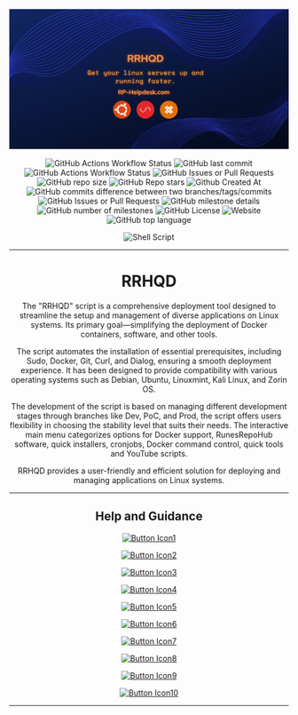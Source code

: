 <div align="center">
  <img src="docs/Images/RRHQD.png">

  ![GitHub Actions Workflow Status](https://img.shields.io/github/actions/workflow/status/RunesRepoHub/RRHQD/Wiki-Deploy.yml?branch=Prod&style=for-the-badge) ![GitHub last commit](https://img.shields.io/github/last-commit/RunesRepoHub/RRHQD?style=for-the-badge) ![GitHub Actions Workflow Status](https://img.shields.io/github/actions/workflow/status/RunesRepoHub/RRHQD/Wiki-Deploy.yml?branch=Prod&style=for-the-badge) ![GitHub Issues or Pull Requests](https://img.shields.io/github/issues/RunesRepoHub/RRHQD?style=for-the-badge) ![GitHub repo size](https://img.shields.io/github/repo-size/RunesRepoHub/RRHQD?style=for-the-badge) ![GitHub Repo stars](https://img.shields.io/github/stars/RunesRepoHub/RRHQD?style=for-the-badge) ![Github Created At](https://img.shields.io/github/created-at/RunesRepoHub/RRHQD?style=for-the-badge) ![GitHub commits difference between two branches/tags/commits](https://img.shields.io/github/commits-difference/RunesRepoHub/RRHQD?base=Dev&head=Prod&style=for-the-badge) ![GitHub Issues or Pull Requests](https://img.shields.io/github/issues-pr/RunesRepoHub/RRHQD?style=for-the-badge) ![GitHub milestone details](https://img.shields.io/github/milestones/progress-percent/RunesRepoHub/RRHQD/1?style=for-the-badge) ![GitHub number of milestones](https://img.shields.io/github/milestones/open/RunesRepoHub/RRHQD?style=for-the-badge) ![GitHub License](https://img.shields.io/github/license/RunesRepoHub/RRHQD?style=for-the-badge) ![Website](https://img.shields.io/website?url=https%3A%2F%2Frunesrepohub.github.io%2FRRHQD%2F&style=for-the-badge&label=Github%20Pages) ![GitHub top language](https://img.shields.io/github/languages/top/RunesRepoHub/RRHQD?style=for-the-badge)




  ![Shell Script](https://img.shields.io/badge/shell_script-%23121011.svg?style=for-the-badge&logo=gnu-bash&logoColor=white)




---------------------------------------------------------------------------------------------

# RRHQD
The "RRHQD" script is a comprehensive deployment tool designed to streamline the setup and management of diverse applications on Linux systems. Its primary goal—simplifying the deployment of Docker containers, software, and other tools.

The script automates the installation of essential prerequisites, including Sudo, Docker, Git, Curl, and Dialog, ensuring a smooth deployment experience. It has been designed to provide compatibility with various operating systems such as Debian, Ubuntu, Linuxmint, Kali Linux, and Zorin OS.

The development of the script is based on managing different development stages through branches like Dev, PoC, and Prod, the script offers users flexibility in choosing the stability level that suits their needs. The interactive main menu categorizes options for Docker support, RunesRepoHub software, quick installers, cronjobs, Docker command control, quick tools and YouTube scripts.

RRHQD provides a user-friendly and efficient solution for deploying and managing applications on Linux systems.

---------------------------------------------------------------------------------------------

## Help and Guidance


[![Button Icon1]][Link1]

[![Button Icon2]][Link2]

[![Button Icon3]][Link3]

[![Button Icon4]][Link4]

[![Button Icon5]][Link5]

[![Button Icon6]][Link6]

[![Button Icon7]][Link7]

[![Button Icon8]][Link8]

[![Button Icon9]][Link9]

[![Button Icon10]][Link10]

---------------------------------------------------------------------------------------------

<!---------------------------------------------------------------------------->
[Link1]: docs/Readme/Requirements.md
[Link2]: docs/Readme/Installation.md
[Link3]: docs/Readme/Main-Menu.md
[Link4]: docs/Readme/Docker-Support.md
[Link5]: docs/Readme/RunesRepoHub.md
[Link6]: docs/Readme/Cronjobs.md
[Link7]: docs/Readme/Youtube-Scripts.md
[Link8]: docs/Readme/Quick-Installer.md
[Link9]: docs/Readme/Quick-Tools.md
[Link10]: docs/Readme/Docker-CnC.md

<!---------------------------------[ Buttons ]--------------------------------->
[Button Icon1]: https://img.shields.io/badge/Requirements-page?style=for-the-badge&logo=readthedocs&logoColor=white&color=blue
[Button Icon2]: https://img.shields.io/badge/Installation-EF2D5E?style=for-the-badge&logoColor=white&logo=DocuSign
[Button Icon3]: https://img.shields.io/badge/Main%20Menu-page?style=for-the-badge&logo=databricks&logoColor=white&color=green
[Button Icon4]: https://img.shields.io/badge/Docker%20Support-page?style=for-the-badge&logo=docker&logoColor=white&color=blue
[Button Icon5]: https://img.shields.io/badge/RunesRepoHub%20Software-page?style=for-the-badge&logo=r&logoColor=white&color=orange
[Button Icon6]: https://img.shields.io/badge/Cronjobs-page?style=for-the-badge&logo=convertio&logoColor=white&color=purple
[Button Icon7]: https://img.shields.io/badge/Youtube%20Scripts-page?style=for-the-badge&logo=youtube&logoColor=white&color=red
[Button Icon8]: https://img.shields.io/badge/Quick%20Installers-page?style=for-the-badge&logo=quicktime&logoColor=white&color=yellow
[Button Icon9]: https://img.shields.io/badge/Quick%20Tools-page?style=for-the-badge&logo=azurefunctions&logoColor=white&color=darklime
[Button Icon10]: https://img.shields.io/badge/Docker%20CnC-page?style=for-the-badge&logo=docker&logoColor=white&color=darkblue

</div>